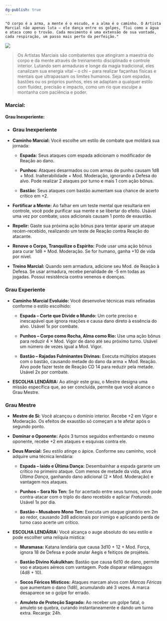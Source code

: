 ```yaml
---
dg-publish: true
---
```



 ```
"O corpo é a arma, a mente é o escudo, e a alma é o caminho. O Artista Marcial não apenas luta – ele dança entre os golpes, flui como a água e ataca como o trovão. Cada movimento é uma extensão de sua vontade, cada respiração, um passo mais perto da perfeição."
```

![](https://i.imgur.com/44DCQri.png)


>Os Artistas Marciais são combatentes que atingiram a maestria do corpo e da mente através de treinamento disciplinado e controle interior. Lutando sem armaduras e longe da magia tradicional, eles canalizam sua energia vital – o chi – para realizar façanhas físicas e mentais que ultrapassam os limites humanos. Seja com espadas, bastões ou os próprios punhos, eles se adaptam a qualquer estilo com fluidez, precisão e impacto, como um rio que esculpe a montanha com paciência e poder.

### Marcial:

#### Grau Inexperiente:
  
- ### **Grau Inexperiente**

- **Caminho Marcial:** Você escolhe um estilo de combate que moldará sua jornada:
    
    - **Espada:** Seus ataques com espada adicionam o modificador de Reação ao dano.
        
    - **Punhos:** Ataques desarmados ou com armas de punho causam 1d8 + Mod. Inalterabilidade + Mod. Moderação, ignorando a Defesa do alvo. Pode realizar 2 ataques por turno e mais 1 com ação bônus.
        
    - **Bastão:** Seus ataques com bastão aumentam sua chance de acerto crítico em +2.
        
- **Fortificar a Mente:** Ao falhar em um teste mental que resultaria em controle, você pode purificar sua mente e se libertar do efeito. Usável uma vez por combate; usos adicionais causam 1 ponto de exaustão.
    
- **Repelir:** Gaste sua próxima ação bônus para tentar aparar um ataque recém-recebido, realizando um teste de Reação contra Reação do atacante.
    
- **Renove o Corpo, Tranquilize o Espírito:** Pode usar uma ação bônus para curar 1d8 + Mod. Moderação. Se for humano, ganha +10 de vida por nível.
    
- **Treino Marcial:** Quando sem armadura, adicione seu Mod. de Reação à Defesa. Se usar armadura, recebe penalidade de -5 em todas as jogadas. Possui resistência contra venenos e doenças.

### **Grau Experiente**

- **Caminho Marcial Evoluído:** Você desenvolve técnicas mais refinadas conforme o estilo escolhido:
    
    - **Espada – Corte que Divide o Mundo:** Um corte preciso e inescapável que ignora reações e causa dano direto à essência do alvo. Usável 1x por combate.
        
    - **Punhos – Corpo como Rocha, Alma como Rio:** Use uma ação bônus para reduzir 4 × Mod. Vigor de dano até seu próximo turno. Usável um número de vezes igual a Mod. Vigor.
        
    - **Bastão – Rajadas Fulminantes Divinas:** Executa múltiplos ataques com o bastão, causando metade do dano da arma × Mod. Reação. Alvo pode fazer teste de Reação CD 14 para reduzir pela metade. Usável 2x por combate.
        
- **ESCOLHA LENDÁRIA:** Ao atingir este grau, o Mestre designa uma missão específica que, ao ser concluída, permite que você alcance o Grau Mestre.
	
### **Grau Mestre**

- **Mestre de Si:** Você alcançou o domínio interior. Recebe +2 em Vigor e Moderação. Os efeitos de exaustão só começam a te afetar após o segundo ponto.
    
- **Dominar o Oponente:** Após 3 turnos seguidos enfrentando o mesmo oponente, recebe +2 em ataques e esquivas contra ele.
    
- **Deus Marcial:** Seu estilo atinge o ápice. Conforme seu caminho, você adquire uma técnica lendária:
    
    - **Espada – Iaido e Última Dança:** Desembainhar a espada garante um crítico no primeiro ataque. Com menos de metade da vida, ativa _Última Dança_, ganhando dano adicional (2 × Mod. Moderação) e vantagem nos ataques.
        
    - **Punhos – Sora No Ten:** Se for acertado entre seus turnos, você pode contra-atacar com o triplo do dano recebido e aplicar _Fraturado_. Usável 1x por dia.
        
    - **Bastão – Musaboro Mono Ten:** Executa um ataque giratório em 2m ao redor, causando 2d8 adicionais por inimigo e aplicando perda de turno caso acerte um crítico.
        
- **ESCOLHA LENDÁRIA:** Você alcança o auge absoluto do seu estilo e pode escolher uma relíquia mística:
    
    - **Muramasa:** Katana lendária que causa 3d10 + 12 + Mod. Força, ignora 18 de Defesa e pode anular Aegis e feitiços de projéteis.
        
    - **Bastão Divino Kukulkhan:** Bastão que causa 6d10 de dano, permite voo e ataques aéreos com vantagem. Pode disparar relâmpagos (4d8 + 10).
        
    - **Socos Féricos Místicos:** Ataques marcam alvos com _Marcas Féricas_ que aumentam o dano (1d8), acumulando até 3 vezes. A marca desaparece se o golpe for errado.
        
    - **Amuleto de Proteção Sagrado:** Ao receber um golpe fatal, o amuleto se quebra, curando instantaneamente e dando um turno extra. Recarga: 24h.

